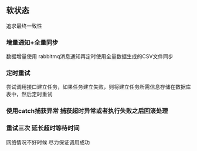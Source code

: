 ## 软状态

追求最终一致性

###  增量通知+全量同步

数据增量使用 rabbitmq消息通知再定时使用全量数据生成的CSV文件同步

### 定时重试

尝试调用接口建立任务，如果任务建立失败，则将建立任务所需信息存储在数据库表中，然后定时重试

### 使用catch捕获异常 捕获超时异常或者执行失败之后回滚处理



### 重试三次 延长超时等待时间

网络情况不好时候 尽力保证调用成功

